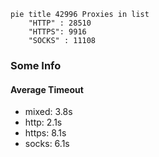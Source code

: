 
```mermaid
pie title 42996 Proxies in list
    "HTTP" : 28510
    "HTTPS": 9916
    "SOCKS" : 11108
```

### Some Info
#### Average Timeout

- mixed: 3.8s
- http: 2.1s
- https: 8.1s
- socks: 6.1s